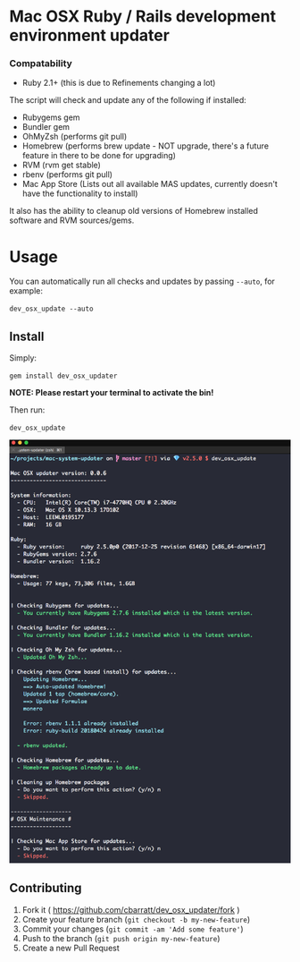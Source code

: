 Mac OSX Ruby / Rails development environment updater
====================================================

### Compatability

* Ruby 2.1+ (this is due to Refinements changing a lot)

The script will check and update any of the following if installed:

* Rubygems gem
* Bundler gem
* OhMyZsh (performs git pull)
* Homebrew (performs brew update - NOT upgrade, there's a future feature in there to be done for upgrading)
* RVM (rvm get stable)
* rbenv (performs git pull)
* Mac App Store (Lists out all available MAS updates, currently doesn't have the functionality to install)

It also has the ability to cleanup old versions of Homebrew installed software and RVM sources/gems.

# Usage

You can automatically run all checks and updates by passing `--auto`, for example:

`dev_osx_update --auto`

Install
-------

Simply:

`gem install dev_osx_updater`

**NOTE: Please restart your terminal to activate the bin!**

Then run:

`dev_osx_update`

![ScreenShot](./screenshots/running.png)

## Contributing

1. Fork it ( https://github.com/cbarratt/dev_osx_updater/fork )
2. Create your feature branch (`git checkout -b my-new-feature`)
3. Commit your changes (`git commit -am 'Add some feature'`)
4. Push to the branch (`git push origin my-new-feature`)
5. Create a new Pull Request
